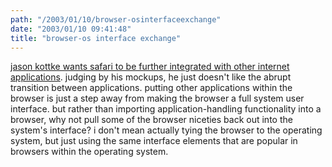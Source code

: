 ```yaml
---
path: "/2003/01/10/browser-osinterfaceexchange" 
date: "2003/01/10 09:41:48" 
title: "browser-os interface exchange" 
---
```

<a href="http://www.kottke.org/03/01/030108why_are_safa.html">jason kottke wants safari to be further integrated with other internet applications</a>. judging by his mockups, he just doesn't like the abrupt transition between applications. putting other applications within the browser is just a step away from making the browser a full system user interface. but rather than importing application-handling functionality into a browser, why not pull some of the browser niceties back out into the system's interface? i don't mean actually tying the browser to the operating system, but just using the same interface elements that are popular in browsers within the operating system.